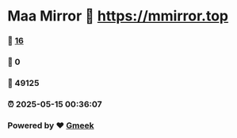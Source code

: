 # Maa Mirror :link: https://mmirror.top 
### :page_facing_up: [16](https://mmirror.top/tag.html) 
### :speech_balloon: 0 
### :hibiscus: 49125 
### :alarm_clock: 2025-05-15 00:36:07 
### Powered by :heart: [Gmeek](https://github.com/Meekdai/Gmeek)
